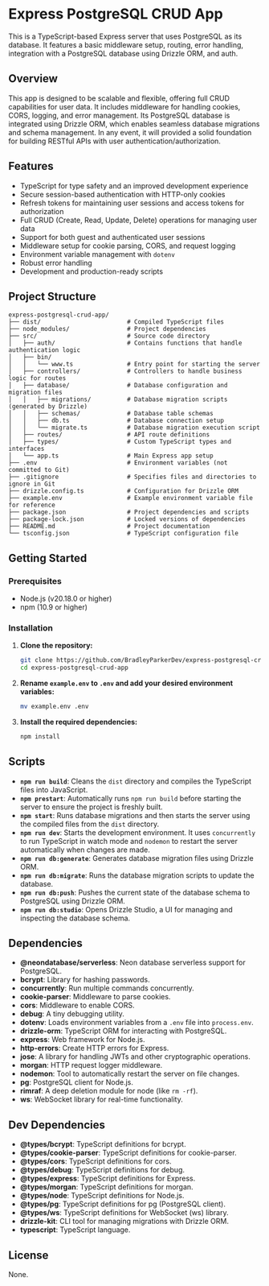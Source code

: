 # Express PostgreSQL CRUD App

This is a TypeScript-based Express server that uses PostgreSQL as its database.  It features a basic middleware setup, routing, error handling, integration with a PostgreSQL database using Drizzle ORM, and auth. 

## Overview

This app is designed to be scalable and flexible, offering full CRUD capabilities for user data. It includes middleware for handling cookies, CORS, logging, and error management. Its PostgreSQL database is integrated using Drizzle ORM, which enables seamless database migrations and schema management. In any event, it will provided a solid foundation for building RESTful APIs with user authentication/authorization.

## Features

- TypeScript for type safety and an improved development experience
- Secure session-based authentication with HTTP-only cookies
- Refresh tokens for maintaining user sessions and access tokens for authorization
- Full CRUD (Create, Read, Update, Delete) operations for managing user data
- Support for both guest and authenticated user sessions
- Middleware setup for cookie parsing, CORS, and request logging
- Environment variable management with `dotenv`
- Robust error handling
- Development and production-ready scripts

## Project Structure

```
express-postgresql-crud-app/
├── dist/                        # Compiled TypeScript files
├── node_modules/                # Project dependencies
├── src/                         # Source code directory
│   ├── auth/                    # Contains functions that handle authentication logic
│   ├── bin/
│   │   └── www.ts               # Entry point for starting the server
│   ├── controllers/             # Controllers to handle business logic for routes
│   ├── database/                # Database configuration and migration files
│   │   ├── migrations/          # Database migration scripts (generated by Drizzle)
│   │   ├── schemas/             # Database table schemas
│   │   ├── db.ts                # Database connection setup
│   │   └── migrate.ts           # Database migration execution script
│   ├── routes/                  # API route definitions
│   ├── types/                   # Custom TypeScript types and interfaces
│   └── app.ts                   # Main Express app setup
├── .env                         # Environment variables (not committed to Git)
├── .gitignore                   # Specifies files and directories to ignore in Git
├── drizzle.config.ts            # Configuration for Drizzle ORM
├── example.env                  # Example environment variable file for reference
├── package.json                 # Project dependencies and scripts
├── package-lock.json            # Locked versions of dependencies
├── README.md                    # Project documentation
└── tsconfig.json                # TypeScript configuration file
```

## Getting Started

### Prerequisites

- Node.js (v20.18.0 or higher)
- npm (10.9 or higher)

### Installation

1. **Clone the repository:**

    ```sh
    git clone https://github.com/BradleyParkerDev/express-postgresql-crud-app.git
    cd express-postgresql-crud-app
    ```

2. **Rename `example.env` to `.env` and add your desired environment variables:**

   ```bash
   mv example.env .env
   ```

3. **Install the required dependencies:**

   ```bash
   npm install
   ```

## Scripts

- **`npm run build`**: Cleans the `dist` directory and compiles the TypeScript files into JavaScript.
- **`npm prestart`**: Automatically runs `npm run build` before starting the server to ensure the project is freshly built.
- **`npm start`**: Runs database migrations and then starts the server using the compiled files from the `dist` directory.
- **`npm run dev`**: Starts the development environment. It uses `concurrently` to run TypeScript in watch mode and `nodemon` to restart the server automatically when changes are made.
- **`npm run db:generate`**: Generates database migration files using Drizzle ORM.
- **`npm run db:migrate`**: Runs the database migration scripts to update the database.
- **`npm run db:push`**: Pushes the current state of the database schema to PostgreSQL using Drizzle ORM.
- **`npm run db:studio`**: Opens Drizzle Studio, a UI for managing and inspecting the database schema.


## Dependencies

- **@neondatabase/serverless**: Neon database serverless support for PostgreSQL.
- **bcrypt**: Library for hashing passwords.
- **concurrently**: Run multiple commands concurrently.
- **cookie-parser**: Middleware to parse cookies.
- **cors**: Middleware to enable CORS.
- **debug**: A tiny debugging utility.
- **dotenv**: Loads environment variables from a `.env` file into `process.env`.
- **drizzle-orm**: TypeScript ORM for interacting with PostgreSQL.
- **express**: Web framework for Node.js.
- **http-errors**: Create HTTP errors for Express.
- **jose**: A library for handling JWTs and other cryptographic operations.
- **morgan**: HTTP request logger middleware.
- **nodemon**: Tool to automatically restart the server on file changes.
- **pg**: PostgreSQL client for Node.js.
- **rimraf**: A deep deletion module for node (like `rm -rf`).
- **ws**: WebSocket library for real-time functionality.

## Dev Dependencies

- **@types/bcrypt**: TypeScript definitions for bcrypt.
- **@types/cookie-parser**: TypeScript definitions for cookie-parser.
- **@types/cors**: TypeScript definitions for cors.
- **@types/debug**: TypeScript definitions for debug.
- **@types/express**: TypeScript definitions for Express.
- **@types/morgan**: TypeScript definitions for morgan.
- **@types/node**: TypeScript definitions for Node.js.
- **@types/pg**: TypeScript definitions for pg (PostgreSQL client).
- **@types/ws**: TypeScript definitions for WebSocket (ws) library.
- **drizzle-kit**: CLI tool for managing migrations with Drizzle ORM.
- **typescript**: TypeScript language.

## License

None.
